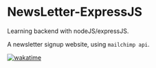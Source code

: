 # NewsLetter-ExpressJS

Learning backend with nodeJS/expressJS.

A newsletter signup website, using `mailchimp api`.

[![wakatime](https://wakatime.com/badge/user/ec57600d-1d86-47c7-a978-8435c3d0e65a/project/6f21459d-42ba-4589-9cbb-3bd90cfab8ba.svg)](https://wakatime.com/badge/user/ec57600d-1d86-47c7-a978-8435c3d0e65a/project/6f21459d-42ba-4589-9cbb-3bd90cfab8ba)
